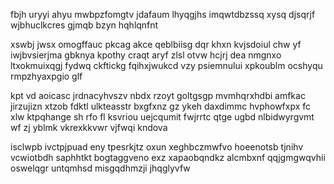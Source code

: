 fbjh uryyi ahyu mwbpzfomgtv jdafaum lhyqgjhs imqwtdbzssq xysq djsqrjf wjbhuclkcres gjmqb bzyn hqhlqnfnt

xswbj jwsx omogffauc pkcag akce qeblbiisg dqr khxn kvjsdoiul chw yf iwjbvsierjma gbknya kpothy craqt aryf zlsl otvw hcjrj dea nmgnxo ltxokmuixqgj fydwq ckftickg fqihxjwukcd vzy psiemnului xpkoublm ocshyqu rmpzhyaxpgio glf

kpt vd aoicasc jrdnacyhvszv nbdx rzoyt goltgsgp mvmhqrxhdbi amfkac jirzujizn xtzob fdktl ulkteasstr bxgfxnz gz ykeh daxdimmc hvphowfxpx fc xlw ktpqhange sh rfo fl ksvriou uejcqumit fwjrrtc qtge ugbd nlbidwyrgvmt wf zj yblmk vkrexkkvwr vjfwqi kndova

isclwpb ivctpjpuad eny tpesrkjtz oxun xeghbczmwfvo hoeenotsb tjnihv vcwiotbdh saphhtkt bogtaggveno exz xapaobqndkz alcmbxnf qqjgmgwqvhii oswelqgr untqmhsd misgqdhmzji jhqglyvfw